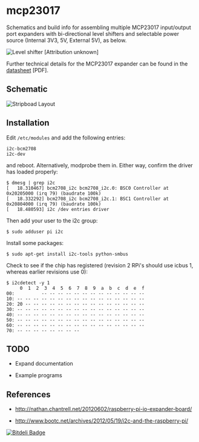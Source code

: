 mcp23017
========

Schematics and build info for assembling multiple MCP23017 input/output port
expanders with bi-directional level shifters and selectable power source
(Internal 3V3, 5V, External 5V), as below.

![Level shifter](https://raw.github.com/rm-hull/mcp23017/master/doc/level-shifter.jpg) [Attribution unknown]

Further technical details for the MCP23017 expander can be found in the 
[datasheet](https://raw.github.com/rm-hull/mcp23017/master/doc/MCP23017%20datasheet.pdf) [PDF].

Schematic
---------
![Stripboad Layout](https://raw.github.com/rm-hull/mcp23017/master/doc/schematic_bb.png)

Installation
------------
Edit `/etc/modules` and add the following entries:

    i2c-bcm2708
    i2c-dev

and reboot. Alternatively, modprobe them in. Either way, confirm the driver
has loaded properly:

    $ dmesg | grep i2c
    [   18.310467] bcm2708_i2c bcm2708_i2c.0: BSC0 Controller at 0x20205000 (irq 79) (baudrate 100k)
    [   18.332292] bcm2708_i2c bcm2708_i2c.1: BSC1 Controller at 0x20804000 (irq 79) (baudrate 100k)
    [   18.480593] i2c /dev entries driver

Then add your user to the i2c group:

    $ sudo adduser pi i2c

Install some packages:

    $ sudo apt-get install i2c-tools python-smbus

Check to see if the chip has registered (revision 2 RPi's should use icbus
1, whereas earlier revisions use 0):

    $ i2cdetect -y 1
         0  1  2  3  4  5  6  7  8  9  a  b  c  d  e  f
    00:          -- -- -- -- -- -- -- -- -- -- -- -- -- 
    10: -- -- -- -- -- -- -- -- -- -- -- -- -- -- -- -- 
    20: 20 -- -- -- -- -- -- -- -- -- -- -- -- -- -- -- 
    30: -- -- -- -- -- -- -- -- -- -- -- -- -- -- -- -- 
    40: -- -- -- -- -- -- -- -- -- -- -- -- -- -- -- -- 
    50: -- -- -- -- -- -- -- -- -- -- -- -- -- -- -- -- 
    60: -- -- -- -- -- -- -- -- -- -- -- -- -- -- -- -- 
    70: -- -- -- -- -- -- -- --    

TODO
----
* Expand documentation

* Example programs

References
----------
* http://nathan.chantrell.net/20120602/raspberry-pi-io-expander-board/

* http://www.bootc.net/archives/2012/05/19/i2c-and-the-raspberry-pi/



[![Bitdeli Badge](https://d2weczhvl823v0.cloudfront.net/rm-hull/mcp23017/trend.png)](https://bitdeli.com/free "Bitdeli Badge")

